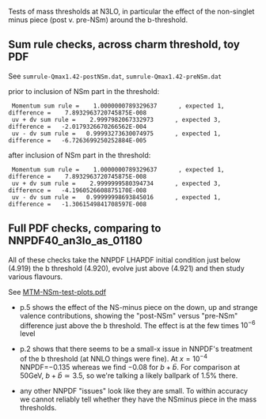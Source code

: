 Tests of mass thresholds at N3LO, in particular the effect of the non-singlet minus
piece (post v. pre-NSm) around the b-threshold.

## Sum rule checks, across charm threshold, toy PDF

See `sumrule-Qmax1.42-postNSm.dat`, `sumrule-Qmax1.42-preNSm.dat`

prior to inclusion of NSm part in the threshold:
```
 Momentum sum rule =    1.0000000789329637      , expected 1, difference =    7.8932963720745875E-008
 uv + dv sum rule =    2.9997982067332973      , expected 3, difference =   -2.0179326670266562E-004
 uv - dv sum rule =   0.99993273630074975      , expected 1, difference =   -6.7263699250252884E-005
```

after inclusion of NSm part in the threshold:
```
 Momentum sum rule =    1.0000000789329637      , expected 1, difference =    7.8932963720745875E-008
 uv + dv sum rule =    2.9999999580394734      , expected 3, difference =   -4.1960526608875170E-008
 uv - dv sum rule =   0.99999998693845016      , expected 1, difference =   -1.3061549841708597E-008
```

## Full PDF checks, comparing to NNPDF40_an3lo_as_01180

All of these checks take the NNPDF LHAPDF initial condition just below
(4.919) the b threshold (4.920), evolve just above (4.921) and then
study various flavours.

See [MTM-NSm-test-plots.pdf](MTM-NSm-test-plots.pdf)

- p.5 shows the effect of the NS-minus piece on the down, up and strange
  valence contributions, showing the "post-NSm" versus "pre-NSm"
  difference just above the b threshold. The effect is at the few times
  $10^{-6}$ level

- p.2 shows that there seems to be a small-x issue in NNPDF's treatment
  of the b threshold (at NNLO things were fine). At $x=10^{-4}$
  NNPDF=$-0.135$ whereas we find $-0.08$ for $b+\bar b$. For comparison
  at 50GeV, $b+\bar b\simeq3.5$, so we're talking a likely ballpark of
  1.5% there.

- any other NNPDF "issues" look like they are small. To within accuracy
  we cannot reliably tell whether they have the NSminus piece in the
  mass thresholds.
